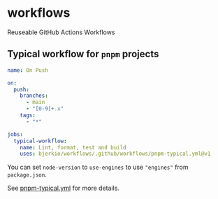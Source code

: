# workflows

Reuseable GitHub Actions Workflows

## Typical workflow for `pnpm` projects

```yaml
name: On Push

on:
  push:
    branches:
      - main
      - "[0-9]+.x"
    tags:
      - "*"

jobs:
  typical-workflow:
    name: Lint, format, test and build
    uses: bjerkio/workflows/.github/workflows/pnpm-typical.yml@v1
```

You can set `node-version` to `use-engines` to use `"engines"` from `package.json`.

See [pnpm-typical.yml](.github/workflows/pnpm-typical.yml) for more details.
